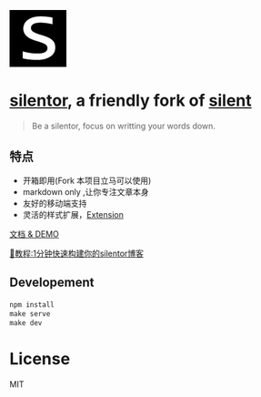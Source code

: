 ![logo](./img/favicon.ico) 

[silentor](https://github.com/Jayin/silentor), a friendly fork of [silent](https://github.com/fritx/silent)
========
> Be a silentor, focus on writting your words down.

特点
----
* 开箱即用(Fork 本项目立马可以使用)
* markdown only ,让你专注文章本身
* 友好的移动端支持
* 灵活的样式扩展，[Extension](./vendor/extension/)

[文档 & DEMO](http://jayin.github.io/silentor/)

[🚀教程:1分钟快速构建你的silentor博客](http://jayinton.com/silentor/?docs/getting-start/main.md)

Developement
------------

```
npm install
make serve
make dev
```

License
===

MIT
